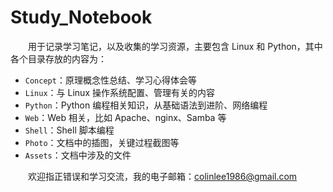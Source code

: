 # Study_Notebook

&emsp;&emsp;用于记录学习笔记，以及收集的学习资源，主要包含 Linux 和 Python，其中各个目录存放的内容为：

* `Concept`：原理概念性总结、学习心得体会等
* `Linux`：与 Linux 操作系统配置、管理有关的内容
* `Python`：Python 编程相关知识，从基础语法到进阶、网络编程
* `Web`：Web 相关，比如 Apache、nginx、Samba 等
* `Shell`：Shell 脚本编程
* `Photo`：文档中的插图，关键过程截图等
* `Assets`：文档中涉及的文件

&emsp;&emsp;欢迎指正错误和学习交流，我的电子邮箱：colinlee1986@gmail.com